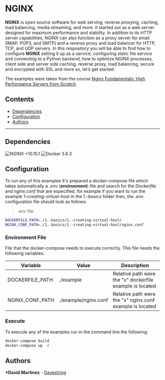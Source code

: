 # NGINX

**NGINX** is open source software for web serving, reverse proxying, caching, load balancing, media streaming, and more. It started out as a web server designed for maximum performance and stability. In addition to its HTTP server capabilities, NGINX can also function as a proxy server for email (IMAP, POP3, and SMTP) and a reverse proxy and load balancer for HTTP, TCP, and UDP servers. In this respository you will be able to find how to configure **NGINX** setting it up as a service, configuring static file service and connecting to a Python backend, how to optimize NGINX processes, client side and server side caching, reverse proxy, load balancing, secure and encrypted with SSL and more so, let’s get started.

The examples were taken from the course [Nginx Fundamentals: High Performance Servers from Scratch](https://www.udemy.com/course/nginx-fundamentals/).

## Contents

- [Dependencies](#dependencies)
- [Configuration](#configuration)
- [Authors](#Authors)

---

## Dependencies

![NGINX +10.15.1](https://img.shields.io/badge/NGINX-+1.17.3-green.svg)
![Docker 3.6.3](https://img.shields.io/badge/Docker-+19.03.2-blue.svg)

## Configuration

To run any of this examples it's prepared a docker-compose file which takes automatically a *.env* (**environment**) file and search for the *Dockerfile* and *nginx.conf* that are especified, for example if you want to run the example *1-creating-virtual-host* in the *1.-basics* folder then, the *.env* configuration file should look as follows:

> .env file

```bash
DOCKERFILE_PATH=./1.-basics/1.-creating-virtual-host/
NGINX_CONF_PATH=./1.-basics/1.-creating-virtual-host/nginx.conf
```

### Environment File

File that the docker-compose needs to execute correctly. This file needs the following variables:

| Variable        | Value                | Description                                              |
| --------------- | -------------------- | -------------------------------------------------------- |
| DOCKERFILE_PATH | ./example            | Relative path were the "x" dockerfile example is located |
| NGINX_CONF_PATH | ./example/nginx.conf | Relative path were the "x" nginx.conf example is located |

### Execute

To execute any of the examples run in the command line the following:

```bash
docker-compose build
docker-compose up -d
```

## Authors

**\*David Martinez** - [Davestring](https://github.com/Davestring)
